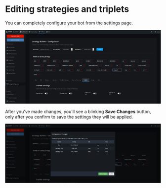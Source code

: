 # Editing strategies and triplets

You can completely configure your bot from the settings page. 

![](../../.gitbook/assets/image%20%286%29.png)

  
After you've made changes, you'll see a blinking **Save Changes** button, only after you confirm to save the settings they will be applied.

![](../../.gitbook/assets/image%20%2812%29.png)



